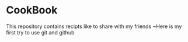 # CookBook
This repository contains recipts like to share with my friends
~Here is my first try to use git and github
